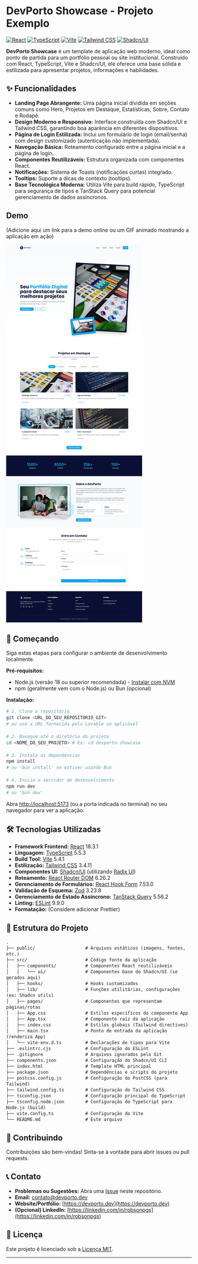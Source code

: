 # DevPorto Showcase - Projeto Exemplo

[![React](https://img.shields.io/badge/React-18.3.1-blue?logo=react)](https://reactjs.org/) [![TypeScript](https://img.shields.io/badge/TypeScript-5.5.3-blue?logo=typescript)](https://www.typescriptlang.org/) [![Vite](https://img.shields.io/badge/Vite-5.4.1-purple?logo=vite)](https://vitejs.dev/) [![Tailwind CSS](https://img.shields.io/badge/Tailwind_CSS-3.4.11-blue?logo=tailwindcss)](https://tailwindcss.com/) [![Shadcn/UI](https://img.shields.io/badge/Shadcn/UI-gray?logo=shadcnui&logoColor=black)](https://ui.shadcn.com/)

**DevPorto Showcase** é um template de aplicação web moderno, ideal como ponto de partida para um portfólio pessoal ou site institucional. Construído com React, TypeScript, Vite e Shadcn/UI, ele oferece uma base sólida e estilizada para apresentar projetos, informações e habilidades.

## ✨ Funcionalidades

*   **Landing Page Abrangente:** Uma página inicial dividida em seções comuns como Hero, Projetos em Destaque, Estatísticas, Sobre, Contato e Rodapé.
*   **Design Moderno e Responsivo:** Interface construída com Shadcn/UI e Tailwind CSS, garantindo boa aparência em diferentes dispositivos.
*   **Página de Login Estilizada:** Inclui um formulário de login (email/senha) com design customizado (autenticação não implementada).
*   **Navegação Básica:** Roteamento configurado entre a página inicial e a página de login.
*   **Componentes Reutilizáveis:** Estrutura organizada com componentes React.
*   **Notificações:** Sistema de Toasts (notificações curtas) integrado.
*   **Tooltips:** Suporte a dicas de contexto (tooltips).
*   **Base Tecnológica Moderna:** Utiliza Vite para build rápido, TypeScript para segurança de tipos e TanStack Query para potencial gerenciamento de dados assíncronos.

##  Demo

(Adicione aqui um link para a demo online ou um GIF animado mostrando a aplicação em ação)

![Screenshot da Aplicação](public/devporto-screenshot.png)


## 🚀 Começando

Siga estas etapas para configurar o ambiente de desenvolvimento localmente.

**Pré-requisitos:**

*   Node.js (versão 18 ou superior recomendada) - [Instalar com NVM](https://github.com/nvm-sh/nvm#installing-and-updating)
*   npm (geralmente vem com o Node.js) ou Bun (opcional)

**Instalação:**

```bash
# 1. Clone o repositório
git clone <URL_DO_SEU_REPOSITORIO_GIT>
# ou use a URL fornecida pelo Lovable se aplicável

# 2. Navegue até o diretório do projeto
cd <NOME_DO_SEU_PROJETO> # Ex: cd devporto-showcase

# 3. Instale as dependências
npm install
# ou 'bun install' se estiver usando Bun

# 4. Inicie o servidor de desenvolvimento
npm run dev
# ou 'bun dev'
```

Abra [http://localhost:5173](http://localhost:5173) (ou a porta indicada no terminal) no seu navegador para ver a aplicação.

## 🛠️ Tecnologias Utilizadas

*   **Framework Frontend:** [React](https://reactjs.org/) 18.3.1
*   **Linguagem:** [TypeScript](https://www.typescriptlang.org/) 5.5.3
*   **Build Tool:** [Vite](https://vitejs.dev/) 5.4.1
*   **Estilização:** [Tailwind CSS](https://tailwindcss.com/) 3.4.11
*   **Componentes UI:** [Shadcn/UI](https://ui.shadcn.com/) (utilizando [Radix UI](https://www.radix-ui.com/))
*   **Roteamento:** [React Router DOM](https://reactrouter.com/) 6.26.2
*   **Gerenciamento de Formulários:** [React Hook Form](https://react-hook-form.com/) 7.53.0
*   **Validação de Esquema:** [Zod](https://zod.dev/) 3.23.8
*   **Gerenciamento de Estado Assíncrono:** [TanStack Query](https://tanstack.com/query/latest) 5.56.2
*   **Linting:** [ESLint](https://eslint.org/) 9.9.0
*   **Formatação:** (Considere adicionar Prettier)

## 📁 Estrutura do Projeto

```
.
├── public/                   # Arquivos estáticos (imagens, fontes, etc.)
├── src/                      # Código fonte da aplicação
│   ├── components/           # Componentes React reutilizáveis
│   │   └── ui/               # Componentes base do Shadcn/UI (se gerados aqui)
│   ├── hooks/                # Hooks customizados
│   ├── lib/                  # Funções utilitárias, configurações (ex: Shadcn utils)
│   ├── pages/                # Componentes que representam páginas/rotas
│   ├── App.css               # Estilos específicos do componente App
│   ├── App.tsx               # Componente raiz da aplicação
│   ├── index.css             # Estilos globais (Tailwind directives)
│   ├── main.tsx              # Ponto de entrada da aplicação (renderiza App)
│   └── vite-env.d.ts         # Declarações de tipos para Vite
├── .eslintrc.cjs             # Configuração do ESLint
├── .gitignore                # Arquivos ignorados pelo Git
├── components.json           # Configuração do Shadcn/UI CLI
├── index.html                # Template HTML principal
├── package.json              # Dependências e scripts do projeto
├── postcss.config.js         # Configuração do PostCSS (para Tailwind)
├── tailwind.config.ts        # Configuração do Tailwind CSS
├── tsconfig.json             # Configuração principal do TypeScript
├── tsconfig.node.json        # Configuração do TypeScript para Node.js (build)
├── vite.config.ts            # Configuração do Vite
└── README.md                 # Este arquivo
```

## 🤝 Contribuindo

Contribuições são bem-vindas! Sinta-se à vontade para abrir issues ou pull requests.

## 📞 Contato

*   **Problemas ou Sugestões:** Abra uma [Issue](https://github.com/Devrpgs/devporto-showcase.git) neste repositório.
*   **Email:** [contato@devporto.dev](mailto:contato@deporto.dev)
*   **Website/Portfólio:** [https://devporto.dev](https://devporto.dev)
*   **(Opcional) LinkedIn:** [https://linkedin.com/in/robsonpgs](https://linkedin.com/in/robsonpgs)

## 📄 Licença

Este projeto é licenciado sob a [Licença MIT](LICENSE).

---

